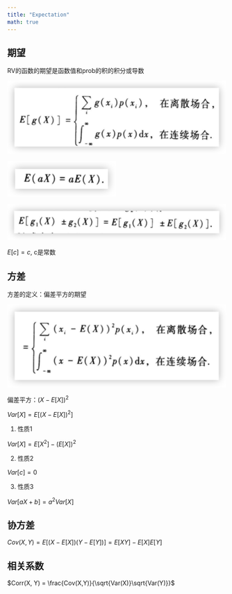 ```yaml
---
title: "Expectation"
math: true
---
```


## 期望

RV的函数的期望是函数值和prob的积的积分或导数

![image-20230103131233574](image-20230103131233574.png)

![image-20230103131241570](image-20230103131241570.png)

![image-20230103131248501](image-20230103131248501.png)

$E[c] = c$, c是常数

## 方差

方差的定义：偏差平方的期望

![image-20230103142142036](image-20230103142142036.png)

偏差平方：$(X-E[X])^2$

$Var[X] = E[(X-E[X])^2]$

1. 性质1

$Var[X] = E[X^2] - (E[X])^2$

2. 性质2

$Var[c] = 0$

3. 性质3

$Var[aX+b] = a^2Var[X]$



## 协方差

$Cov(X, Y) = E[(X-E[X])(Y-E[Y])] = E[XY] - E[X]E[Y]$



## 相关系数

$Corr(X, Y) = \frac{Cov(X,Y)}{\sqrt{Var(X)}\sqrt{Var(Y)}}$
